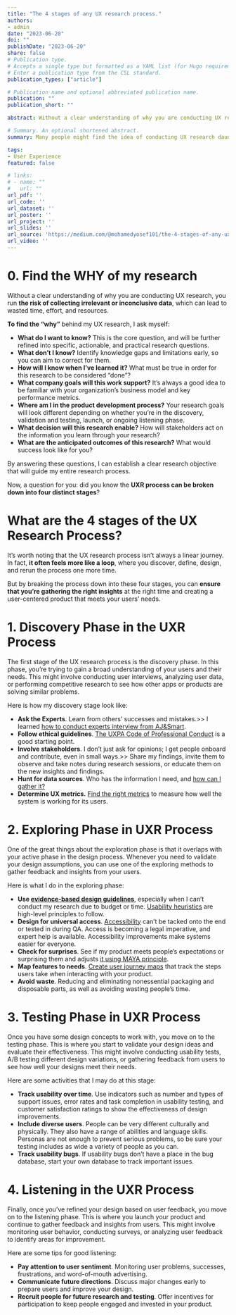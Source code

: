 ```yaml
---
title: "The 4 stages of any UX research process."
authors:
- admin
date: "2023-06-20"
doi: ""
publishDate: "2023-06-20"
share: false
# Publication type.
# Accepts a single type but formatted as a YAML list (for Hugo requirements).
# Enter a publication type from the CSL standard.
publication_types: ["article"]

# Publication name and optional abbreviated publication name.
publication: ""
publication_short: ""

abstract: Without a clear understanding of why you are conducting UX research, you run the risk of collecting irrelevant or inconclusive data, which can lead to wasted time, effort, and resources.

# Summary. An optional shortened abstract.
summary: Many people might find the idea of conducting UX research daunting, as it can seem like a time-consuming and complex task. But, I can tell you that the methodical process of designing a research project saves your precious time and brain, and helps you to get maximum value from your research.

tags:
- User Experience
featured: false

# links:
# - name: ""
#   url: ""
url_pdf: ''
url_code: ''
url_dataset: ''
url_poster: ''
url_project: ''
url_slides: ''
url_source: 'https://medium.com/@mohamedyosef101/the-4-stages-of-any-ux-research-process-f9db949434a3'
url_video: ''
---
```


# **0. Find the WHY of my research**

Without a clear understanding of why you are conducting UX research, you run **the risk of collecting irrelevant or inconclusive data**, which can lead to wasted time, effort, and resources.

**To find the “why”** behind my UX research, I ask myself:

- **What do I want to know?** This is the core question, and will be further refined into specific, actionable, and practical research questions.
- **What don’t I know?** Identify knowledge gaps and limitations early, so you can aim to correct for them.
- **How will I know when I’ve learned it?** What must be true in order for this research to be considered “done”?
- **What company goals will this work support?** It’s always a good idea to be familiar with your organization’s business model and key performance metrics.
- **Where am I in the product development process?** Your research goals will look different depending on whether you’re in the discovery, validation and testing, launch, or ongoing listening phase.
- **What decision will this research enable?** How will stakeholders act on the information you learn through your research?
- **What are the anticipated outcomes of this research?** What would success look like for you?

By answering these questions, I can establish a clear research objective that will guide my entire research process.

Now, a question for you: did you know the **UXR process can be broken down into four distinct stages**?

# **What are the 4 stages of the UX Research Process?**

It’s worth noting that the UX research process isn’t always a linear journey. In fact, **it often feels more like a loop**, where you discover, define, design, and rerun the process one more time.

But by breaking the process down into these four stages, you can **ensure that you’re gathering the right insights** at the right time and creating a user-centered product that meets your users’ needs.

# **1. Discovery Phase in the UXR Process**

The first stage of the UX research process is the discovery phase. In this phase, you’re trying to gain a broad understanding of your users and their needs. This might involve conducting user interviews, analyzing user data, or performing competitive research to see how other apps or products are solving similar problems.

Here is how my discovery stage look like:

- **Ask the Experts**. Learn from others’ successes and mistakes.>> I learned [how to conduct experts interview from AJ&Smart](https://youtu.be/ZtYp7XzmXr8).
- **Follow ethical guidelines**. [The UXPA Code of Professional Conduct](https://uxpa.org/uxpa-code-of-professional-conduct/) is a good starting point.
- **Involve stakeholders**. I don’t just ask for opinions; I get people onboard and contribute, even in small ways.>> Share my findings, invite them to observe and take notes during research sessions, or educate them on the new insights and findings.
- **Hunt for data sources**. Who has the information I need, and [how can I gather it?](https://medium.com/@mohamedyosef101/how-to-uncover-your-customers-true-desires-the-power-of-data-analytics-47442983bee2)
- **Determine UX metrics.** [Find the right metrics](https://medium.com/design-bootcamp/what-are-the-right-metrics-to-create-a-successful-product-9cb44b6041b8) to measure how well the system is working for its users.

# **2. Exploring Phase in UXR Process**

One of the great things about the exploration phase is that it overlaps with your active phase in the design process. Whenever you need to validate your design assumptions, you can use one of the exploring methods to gather feedback and insights from your users.

Here is what I do in the exploring phase:

- **Use [evidence-based design guidelines](https://www.nngroup.com/articles/acting-on-user-research/)**, especially when I can’t conduct my research due to budget or time. [Usability heuristics](https://www.nngroup.com/articles/ten-usability-heuristics/) are high-level principles to follow.
- **Design for universal access**. [Accessibility](https://www.nngroup.com/topic/accessibility/) can’t be tacked onto the end or tested in during QA. Access is becoming a legal imperative, and expert help is available. Accessibility improvements make systems easier for everyone.
- **Check for surprises**. See if my product meets people’s expectations or surprising them and adjusts [it using MAYA principle](https://medium.com/@mohamedyosef101/how-to-create-new-surprising-products-that-people-love-a87be164b92b).
- **Map features to needs**. [Create user journey maps](https://careerfoundry.com/en/blog/ux-design/how-to-make-customer-journey-map-with-template/) that track the steps users take when interacting with your product.
- **Avoid waste**. Reducing and eliminating nonessential packaging and disposable parts, as well as avoiding wasting people’s time.

# **3. Testing Phase in UXR Process**

Once you have some design concepts to work with, you move on to the testing phase. This is where you start to validate your design ideas and evaluate their effectiveness. This might involve conducting usability tests, A/B testing different design variations, or gathering feedback from users to see how well your designs meet their needs.

Here are some activities that I may do at this stage:

- **Track usability over time**. Use indicators such as number and types of support issues, error rates and task completion in usability testing, and customer satisfaction ratings to show the effectiveness of design improvements.
- **Include diverse users**. People can be very different culturally and physically. They also have a range of abilities and language skills. Personas are not enough to prevent serious problems, so be sure your testing includes as wide a variety of people as you can.
- **Track usability bugs**. If usability bugs don’t have a place in the bug database, start your own database to track important issues.

# **4. Listening in the UXR Process**

Finally, once you’ve refined your design based on user feedback, you move on to the listening phase. This is where you launch your product and continue to gather feedback and insights from users. This might involve monitoring user behavior, conducting surveys, or analyzing user feedback to identify areas for improvement.

Here are some tips for good listening:

- **Pay attention to user sentiment**. Monitoring user problems, successes, frustrations, and word-of-mouth advertising.
- **Communicate future directions**. Discuss major changes early to prepare users and improve your design.
- **Recruit people for future research and testing**. Offer incentives for participation to keep people engaged and invested in your product.